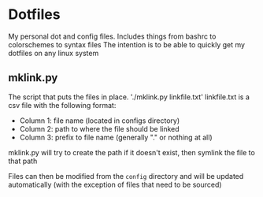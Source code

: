 # Dotfiles

My personal dot and config files. Includes things from bashrc to colorschemes to syntax files
The intention is to be able to quickly get my dotfiles on any linux system

## mklink.py

The script that puts the files in place.
'./mklink.py linkfile.txt'
linkfile.txt is a csv file with the following format:
* Column 1: file name (located in configs directory)
* Column 2: path to where the file should be linked
* Column 3: prefix to file name (generally "." or nothing at all)

mklink.py will try to create the path if it doesn't exist, then symlink the file to that path  

Files can then be modified from the `config` directory and will be updated automatically (with the exception of files that need to be sourced)
